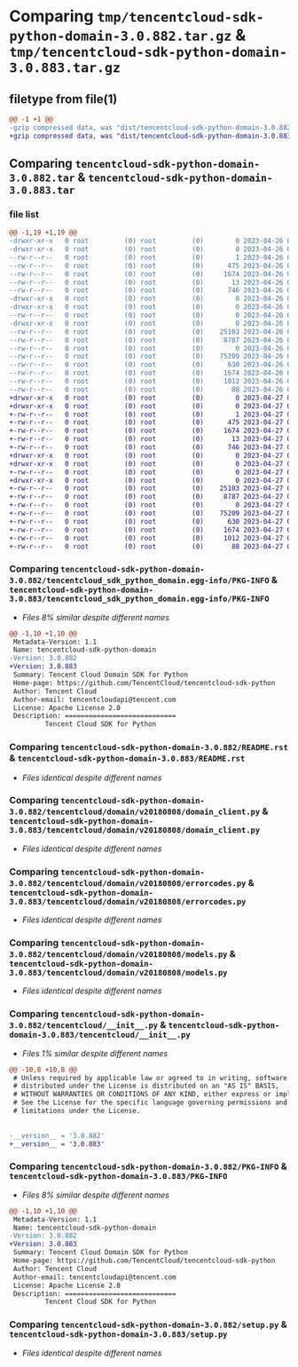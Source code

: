 # Comparing `tmp/tencentcloud-sdk-python-domain-3.0.882.tar.gz` & `tmp/tencentcloud-sdk-python-domain-3.0.883.tar.gz`

## filetype from file(1)

```diff
@@ -1 +1 @@
-gzip compressed data, was "dist/tencentcloud-sdk-python-domain-3.0.882.tar", last modified: Wed Apr 26 03:18:14 2023, max compression
+gzip compressed data, was "dist/tencentcloud-sdk-python-domain-3.0.883.tar", last modified: Thu Apr 27 00:31:12 2023, max compression
```

## Comparing `tencentcloud-sdk-python-domain-3.0.882.tar` & `tencentcloud-sdk-python-domain-3.0.883.tar`

### file list

```diff
@@ -1,19 +1,19 @@
-drwxr-xr-x   0 root         (0) root         (0)        0 2023-04-26 03:18:14.000000 tencentcloud-sdk-python-domain-3.0.882/
-drwxr-xr-x   0 root         (0) root         (0)        0 2023-04-26 03:18:14.000000 tencentcloud-sdk-python-domain-3.0.882/tencentcloud_sdk_python_domain.egg-info/
--rw-r--r--   0 root         (0) root         (0)        1 2023-04-26 03:18:14.000000 tencentcloud-sdk-python-domain-3.0.882/tencentcloud_sdk_python_domain.egg-info/dependency_links.txt
--rw-r--r--   0 root         (0) root         (0)      475 2023-04-26 03:18:14.000000 tencentcloud-sdk-python-domain-3.0.882/tencentcloud_sdk_python_domain.egg-info/SOURCES.txt
--rw-r--r--   0 root         (0) root         (0)     1674 2023-04-26 03:18:14.000000 tencentcloud-sdk-python-domain-3.0.882/tencentcloud_sdk_python_domain.egg-info/PKG-INFO
--rw-r--r--   0 root         (0) root         (0)       13 2023-04-26 03:18:14.000000 tencentcloud-sdk-python-domain-3.0.882/tencentcloud_sdk_python_domain.egg-info/top_level.txt
--rw-r--r--   0 root         (0) root         (0)      746 2023-04-26 03:18:14.000000 tencentcloud-sdk-python-domain-3.0.882/README.rst
-drwxr-xr-x   0 root         (0) root         (0)        0 2023-04-26 03:18:14.000000 tencentcloud-sdk-python-domain-3.0.882/tencentcloud/
-drwxr-xr-x   0 root         (0) root         (0)        0 2023-04-26 03:18:14.000000 tencentcloud-sdk-python-domain-3.0.882/tencentcloud/domain/
--rw-r--r--   0 root         (0) root         (0)        0 2023-04-26 03:18:14.000000 tencentcloud-sdk-python-domain-3.0.882/tencentcloud/domain/__init__.py
-drwxr-xr-x   0 root         (0) root         (0)        0 2023-04-26 03:18:14.000000 tencentcloud-sdk-python-domain-3.0.882/tencentcloud/domain/v20180808/
--rw-r--r--   0 root         (0) root         (0)    25103 2023-04-26 03:18:14.000000 tencentcloud-sdk-python-domain-3.0.882/tencentcloud/domain/v20180808/domain_client.py
--rw-r--r--   0 root         (0) root         (0)     8787 2023-04-26 03:18:14.000000 tencentcloud-sdk-python-domain-3.0.882/tencentcloud/domain/v20180808/errorcodes.py
--rw-r--r--   0 root         (0) root         (0)        0 2023-04-26 03:18:14.000000 tencentcloud-sdk-python-domain-3.0.882/tencentcloud/domain/v20180808/__init__.py
--rw-r--r--   0 root         (0) root         (0)    75209 2023-04-26 03:18:14.000000 tencentcloud-sdk-python-domain-3.0.882/tencentcloud/domain/v20180808/models.py
--rw-r--r--   0 root         (0) root         (0)      630 2023-04-26 03:18:14.000000 tencentcloud-sdk-python-domain-3.0.882/tencentcloud/__init__.py
--rw-r--r--   0 root         (0) root         (0)     1674 2023-04-26 03:18:14.000000 tencentcloud-sdk-python-domain-3.0.882/PKG-INFO
--rw-r--r--   0 root         (0) root         (0)     1012 2023-04-26 03:18:14.000000 tencentcloud-sdk-python-domain-3.0.882/setup.py
--rw-r--r--   0 root         (0) root         (0)       88 2023-04-26 03:18:14.000000 tencentcloud-sdk-python-domain-3.0.882/setup.cfg
+drwxr-xr-x   0 root         (0) root         (0)        0 2023-04-27 00:31:12.000000 tencentcloud-sdk-python-domain-3.0.883/
+drwxr-xr-x   0 root         (0) root         (0)        0 2023-04-27 00:31:12.000000 tencentcloud-sdk-python-domain-3.0.883/tencentcloud_sdk_python_domain.egg-info/
+-rw-r--r--   0 root         (0) root         (0)        1 2023-04-27 00:31:12.000000 tencentcloud-sdk-python-domain-3.0.883/tencentcloud_sdk_python_domain.egg-info/dependency_links.txt
+-rw-r--r--   0 root         (0) root         (0)      475 2023-04-27 00:31:12.000000 tencentcloud-sdk-python-domain-3.0.883/tencentcloud_sdk_python_domain.egg-info/SOURCES.txt
+-rw-r--r--   0 root         (0) root         (0)     1674 2023-04-27 00:31:12.000000 tencentcloud-sdk-python-domain-3.0.883/tencentcloud_sdk_python_domain.egg-info/PKG-INFO
+-rw-r--r--   0 root         (0) root         (0)       13 2023-04-27 00:31:12.000000 tencentcloud-sdk-python-domain-3.0.883/tencentcloud_sdk_python_domain.egg-info/top_level.txt
+-rw-r--r--   0 root         (0) root         (0)      746 2023-04-27 00:31:12.000000 tencentcloud-sdk-python-domain-3.0.883/README.rst
+drwxr-xr-x   0 root         (0) root         (0)        0 2023-04-27 00:31:12.000000 tencentcloud-sdk-python-domain-3.0.883/tencentcloud/
+drwxr-xr-x   0 root         (0) root         (0)        0 2023-04-27 00:31:12.000000 tencentcloud-sdk-python-domain-3.0.883/tencentcloud/domain/
+-rw-r--r--   0 root         (0) root         (0)        0 2023-04-27 00:31:12.000000 tencentcloud-sdk-python-domain-3.0.883/tencentcloud/domain/__init__.py
+drwxr-xr-x   0 root         (0) root         (0)        0 2023-04-27 00:31:12.000000 tencentcloud-sdk-python-domain-3.0.883/tencentcloud/domain/v20180808/
+-rw-r--r--   0 root         (0) root         (0)    25103 2023-04-27 00:31:12.000000 tencentcloud-sdk-python-domain-3.0.883/tencentcloud/domain/v20180808/domain_client.py
+-rw-r--r--   0 root         (0) root         (0)     8787 2023-04-27 00:31:12.000000 tencentcloud-sdk-python-domain-3.0.883/tencentcloud/domain/v20180808/errorcodes.py
+-rw-r--r--   0 root         (0) root         (0)        0 2023-04-27 00:31:12.000000 tencentcloud-sdk-python-domain-3.0.883/tencentcloud/domain/v20180808/__init__.py
+-rw-r--r--   0 root         (0) root         (0)    75209 2023-04-27 00:31:12.000000 tencentcloud-sdk-python-domain-3.0.883/tencentcloud/domain/v20180808/models.py
+-rw-r--r--   0 root         (0) root         (0)      630 2023-04-27 00:31:12.000000 tencentcloud-sdk-python-domain-3.0.883/tencentcloud/__init__.py
+-rw-r--r--   0 root         (0) root         (0)     1674 2023-04-27 00:31:12.000000 tencentcloud-sdk-python-domain-3.0.883/PKG-INFO
+-rw-r--r--   0 root         (0) root         (0)     1012 2023-04-27 00:31:12.000000 tencentcloud-sdk-python-domain-3.0.883/setup.py
+-rw-r--r--   0 root         (0) root         (0)       88 2023-04-27 00:31:12.000000 tencentcloud-sdk-python-domain-3.0.883/setup.cfg
```

### Comparing `tencentcloud-sdk-python-domain-3.0.882/tencentcloud_sdk_python_domain.egg-info/PKG-INFO` & `tencentcloud-sdk-python-domain-3.0.883/tencentcloud_sdk_python_domain.egg-info/PKG-INFO`

 * *Files 8% similar despite different names*

```diff
@@ -1,10 +1,10 @@
 Metadata-Version: 1.1
 Name: tencentcloud-sdk-python-domain
-Version: 3.0.882
+Version: 3.0.883
 Summary: Tencent Cloud Domain SDK for Python
 Home-page: https://github.com/TencentCloud/tencentcloud-sdk-python
 Author: Tencent Cloud
 Author-email: tencentcloudapi@tencent.com
 License: Apache License 2.0
 Description: ============================
         Tencent Cloud SDK for Python
```

### Comparing `tencentcloud-sdk-python-domain-3.0.882/README.rst` & `tencentcloud-sdk-python-domain-3.0.883/README.rst`

 * *Files identical despite different names*

### Comparing `tencentcloud-sdk-python-domain-3.0.882/tencentcloud/domain/v20180808/domain_client.py` & `tencentcloud-sdk-python-domain-3.0.883/tencentcloud/domain/v20180808/domain_client.py`

 * *Files identical despite different names*

### Comparing `tencentcloud-sdk-python-domain-3.0.882/tencentcloud/domain/v20180808/errorcodes.py` & `tencentcloud-sdk-python-domain-3.0.883/tencentcloud/domain/v20180808/errorcodes.py`

 * *Files identical despite different names*

### Comparing `tencentcloud-sdk-python-domain-3.0.882/tencentcloud/domain/v20180808/models.py` & `tencentcloud-sdk-python-domain-3.0.883/tencentcloud/domain/v20180808/models.py`

 * *Files identical despite different names*

### Comparing `tencentcloud-sdk-python-domain-3.0.882/tencentcloud/__init__.py` & `tencentcloud-sdk-python-domain-3.0.883/tencentcloud/__init__.py`

 * *Files 1% similar despite different names*

```diff
@@ -10,8 +10,8 @@
 # Unless required by applicable law or agreed to in writing, software
 # distributed under the License is distributed on an "AS IS" BASIS,
 # WITHOUT WARRANTIES OR CONDITIONS OF ANY KIND, either express or implied.
 # See the License for the specific language governing permissions and
 # limitations under the License.
 
 
-__version__ = '3.0.882'
+__version__ = '3.0.883'
```

### Comparing `tencentcloud-sdk-python-domain-3.0.882/PKG-INFO` & `tencentcloud-sdk-python-domain-3.0.883/PKG-INFO`

 * *Files 8% similar despite different names*

```diff
@@ -1,10 +1,10 @@
 Metadata-Version: 1.1
 Name: tencentcloud-sdk-python-domain
-Version: 3.0.882
+Version: 3.0.883
 Summary: Tencent Cloud Domain SDK for Python
 Home-page: https://github.com/TencentCloud/tencentcloud-sdk-python
 Author: Tencent Cloud
 Author-email: tencentcloudapi@tencent.com
 License: Apache License 2.0
 Description: ============================
         Tencent Cloud SDK for Python
```

### Comparing `tencentcloud-sdk-python-domain-3.0.882/setup.py` & `tencentcloud-sdk-python-domain-3.0.883/setup.py`

 * *Files identical despite different names*

